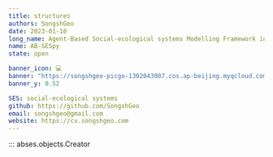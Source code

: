 ```yaml
---
title: structures
authors: SongshGeo
date: 2023-01-10
long_name: Agent-Based Social-ecological systems Modelling Framework in Python
name: AB-SESpy
state: open

banner_icon: 💻
banner: "https://songshgeo-picgo-1302043007.cos.ap-beijing.myqcloud.com/uPic/ABEGM_Banner_v1.png"
banner_y: 0.52

SES: social-ecological systems
github: https://github.com/SongshGeo
email: songshgeo@gmail.com
website: https://cv.songshgeo.com
---
```

::: abses.objects.Creator
